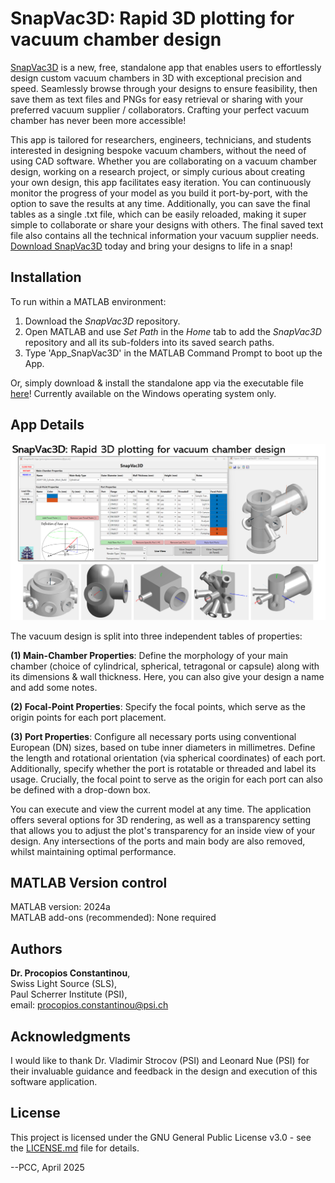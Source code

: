 # SnapVac3D: Rapid 3D plotting for vacuum chamber design

[SnapVac3D](https://github.com/c0deta1ker/SnapVac3D) is a new, free, standalone app that enables users to effortlessly design custom vacuum chambers in 3D with exceptional precision and speed. Seamlessly browse through your designs to ensure feasibility, then save them as text files and PNGs for easy retrieval or sharing with your preferred vacuum supplier / collaborators. Crafting your perfect vacuum chamber has never been more accessible!

This app is tailored for researchers, engineers, technicians, and students interested in designing bespoke vacuum chambers, without the need of using CAD software. Whether you are collaborating on a vacuum chamber design, working on a research project, or simply curious about creating your own design, this app facilitates easy iteration. You can continuously monitor the progress of your model as you build it port-by-port, with the option to save the results at any time. Additionally, you can save the final tables as a single .txt file, which can be easily reloaded, making it super simple to collaborate or share your designs with others. The final saved text file also contains all the technical information your vacuum supplier needs. [Download SnapVac3D](https://github.com/c0deta1ker/SnapVac3D/releases/download/v1.0/SnapVac3D_Installer_Web.exe) today and bring your designs to life in a snap!  


## Installation  
To run within a MATLAB environment:  
1. Download the *SnapVac3D* repository.
2. Open MATLAB and use *Set Path* in the *Home* tab to add the *SnapVac3D* repository and all its sub-folders into its saved search paths.
3. Type 'App_SnapVac3D' in the MATLAB Command Prompt to boot up the  App.

Or, simply download & install the standalone app via the executable file [here](https://github.com/c0deta1ker/SnapVac3D/releases/download/v1.0/SnapVac3D_Installer_Web.exe)! Currently available on the Windows operating system only.       
  
## App Details
[![](SnapVac3D-v1.0/ReadMeImages/App_SnapVac3D.png)](https://www.youtube.com/watch?v=ZBpy_H1balA&ab_channel=pr0cop1)   


The vacuum design is split into three independent tables of properties:  

**(1) Main-Chamber Properties**: Define the morphology of your main chamber (choice of cylindrical, spherical, tetragonal or capsule) along with its dimensions & wall thickness. Here, you can also give your design a name and add some notes.  

**(2) Focal-Point Properties**: Specify the focal points, which serve as the origin points for each port placement.  

**(3) Port Properties**: Configure all necessary ports using conventional European (DN) sizes, based on tube inner diameters in millimetres. Define the length and rotational orientation (via spherical coordinates) of each port. Additionally, specify whether the port is rotatable or threaded and label its usage. Crucially, the focal point to serve as the origin for each port can also be defined with a drop-down box.     


You can execute and view the current model at any time. The application offers several options for 3D rendering, as well as a transparency setting that allows you to adjust the plot's transparency for an inside view of your design. Any intersections of the ports and main body are also removed, whilst maintaining optimal performance.    


## MATLAB Version control  
MATLAB version:   2024a  
MATLAB add-ons (recommended): None required


## Authors
**Dr. Procopios Constantinou**,  
Swiss Light Source (SLS),  
Paul Scherrer Institute (PSI),  
email: procopios.constantinou@psi.ch


## Acknowledgments
I would like to thank Dr. Vladimir Strocov (PSI) and Leonard Nue (PSI) for their invaluable guidance and feedback in the design and execution of this software application.


## License  
This project is licensed under the GNU General Public License v3.0 - see the [LICENSE.md](LICENSE.md) file for details. 

--PCC, April 2025


